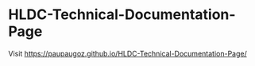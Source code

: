 # HLDC-Technical-Documentation-Page
Visit https://paupaugoz.github.io/HLDC-Technical-Documentation-Page/
